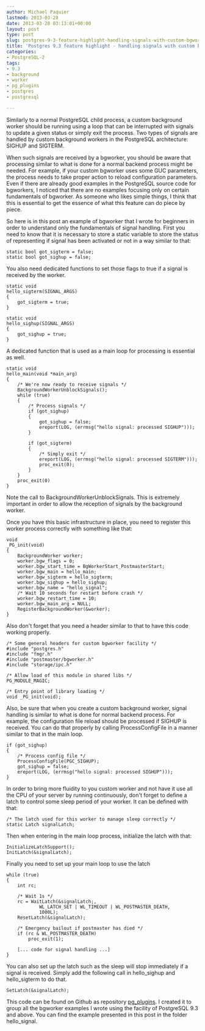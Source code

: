 ```yaml
---
author: Michael Paquier
lastmod: 2013-03-28
date: 2013-03-28 03:13:01+00:00
layout: post
type: post
slug: postgres-9-3-feature-highlight-handling-signals-with-custom-bgworkers
title: 'Postgres 9.3 feature highlight - handling signals with custom bgworkers'
categories:
- PostgreSQL-2
tags:
- 9.3
- background
- worker
- pg_plugins
- postgres
- postgresql

---
```


Similarly to a normal PostgreSQL child process, a custom background worker should be running using a loop that can be interrupted with signals to update a given status or simply exit the process. Two types of signals are handled by custom background workers in the PostgreSQL architecture: SIGHUP and SIGTERM.

When such signals are received by a bgworker, you should be aware that processing similar to what is done for a normal backend process might be needed. For example, if your custom bgworker uses some GUC parameters, the process needs to take proper action to reload configuration parameters. Even if there are already good examples in the PostgreSQL source code for bgworkers, I noticed that there are no examples focusing only on certain fundamentals of bgworker. As someone who likes simple things, I think that this is essential to get the essence of what this feature can do piece by piece. 

So here is in this post an example of bgworker that I wrote for beginners in order to understand only the fundamentals of signal handling. First you need to know that it is necessary to store a static variable to store the status of representing if signal has been activated or not in a way similar to that:

    static bool got_sigterm = false;
    static bool got_sighup = false;

You also need dedicated functions to set those flags to true if a signal is received by the worker.

    static void
    hello_sigterm(SIGNAL_ARGS)
    {
        got_sigterm = true;
    }
    
    static void
    hello_sighup(SIGNAL_ARGS)
    {
        got_sighup = true;
    }

A dedicated function that is used as a main loop for processing is essential as well.

    static void
    hello_main(void *main_arg)
    {
        /* We're now ready to receive signals */
        BackgroundWorkerUnblockSignals();
        while (true)
        {
            /* Process signals */
            if (got_sighup)
            {
                got_sighup = false;
                ereport(LOG, (errmsg("hello signal: processed SIGHUP")));
            }
    
            if (got_sigterm)
            {
                /* Simply exit */
                ereport(LOG, (errmsg("hello signal: processed SIGTERM")));
                proc_exit(0);
            }
        }
        proc_exit(0)
    }

Note the call to BackgroundWorkerUnblockSignals. This is extremely important in order to allow the reception of signals by the background worker.

Once you have this basic infrastructure in place, you need to register this worker process correctly with something like that:

    void
    _PG_init(void)
    {
        BackgroundWorker worker;
        worker.bgw_flags = 0;
        worker.bgw_start_time = BgWorkerStart_PostmasterStart;
        worker.bgw_main = hello_main;
        worker.bgw_sigterm = hello_sigterm;
        worker.bgw_sighup = hello_sighup;
        worker.bgw_name = "hello_signal";
        /* Wait 10 seconds for restart before crash */
        worker.bgw_restart_time = 10;
        worker.bgw_main_arg = NULL;
        RegisterBackgroundWorker(&worker);
    }

Also don't forget that you need a header similar to that to have this code working properly.

    /* Some general headers for custom bgworker facility */
    #include "postgres.h"
    #include "fmgr.h"
    #include "postmaster/bgworker.h"
    #include "storage/ipc.h"
    
    /* Allow load of this module in shared libs */
    PG_MODULE_MAGIC;
    
    /* Entry point of library loading */
    void _PG_init(void);

Also, be sure that when you create a custom background worker, signal handling is similar to what is done for normal backend process. For example, the configuration file reload should be processed if SIGHUP is received. You can do that properly by calling ProcessConfigFile in a manner similar to that in the main loop.

    if (got_sighup)
    {
        /* Process config file */
        ProcessConfigFile(PGC_SIGHUP);
        got_sighup = false;
        ereport(LOG, (errmsg("hello signal: processed SIGHUP")));
    }

In order to bring more fluidity to you custom worker and not have it use all the CPU of your server by running continuously, don't forget to define a latch to control some sleep period of your worker. It can be defined with that:

    /* The latch used for this worker to manage sleep correctly */
    static Latch signalLatch;

Then when entering in the main loop process, initialize the latch with that:

    InitializeLatchSupport();
    InitLatch(&signalLatch);

Finally you need to set up your main loop to use the latch

    while (true)
    {
        int rc;
    
        /* Wait 1s */
        rc = WaitLatch(&signalLatch;,
                WL_LATCH_SET | WL_TIMEOUT | WL_POSTMASTER_DEATH,
                1000L);
        ResetLatch(&signalLatch);
        
        /* Emergency bailout if postmaster has died */
        if (rc & WL_POSTMASTER_DEATH)
            proc_exit(1);
        
        [... code for signal handling ...]
    }

You can also set up the latch such as the sleep will stop immediately if a signal is received. Simply add the following call in hello\_sighup and hello\_sigterm to do that.

    SetLatch(&signalLatch);

This code can be found on Github as repository [pg\_plugins](https://github.com/michaelpq/pg_plugins). I created it to group all the bgworker examples I wrote using the facility of PostgreSQL 9.3 and above. You can find the example presented in this post in the folder hello\_signal.
